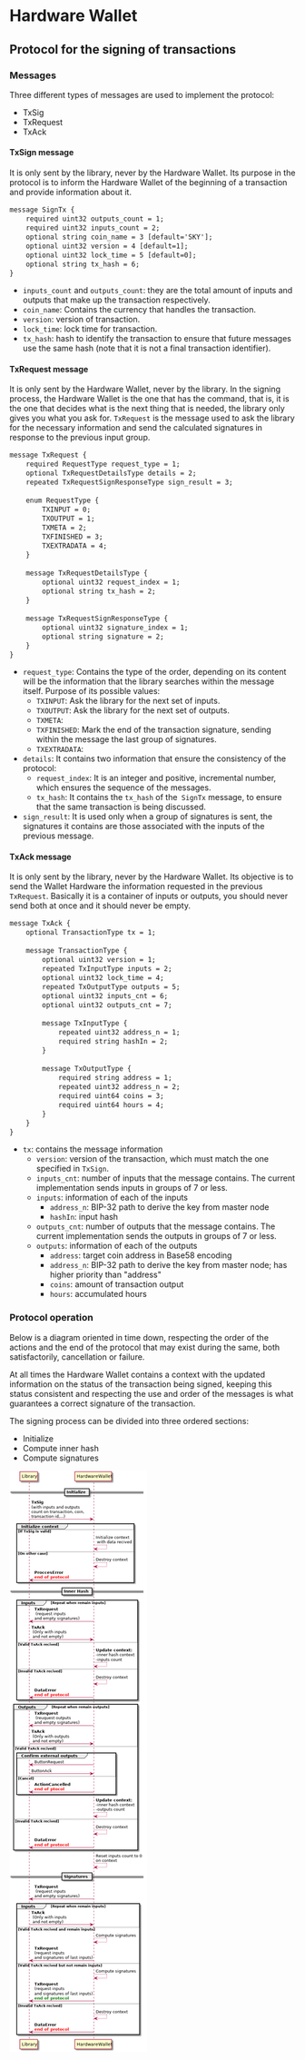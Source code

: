 
# Hardware Wallet

## Protocol for the signing of transactions

### Messages

Three different types of messages are used to implement the protocol:

- TxSig
- TxRequest
- TxAck

#### TxSign message

It is only sent by the library, never by the Hardware Wallet. Its purpose in the protocol is to inform the Hardware Wallet of the beginning of a transaction and provide information about it.

```
message SignTx {
    required uint32 outputs_count = 1;
    required uint32 inputs_count = 2;
    optional string coin_name = 3 [default='SKY'];
    optional uint32 version = 4 [default=1];
    optional uint32 lock_time = 5 [default=0];
    optional string tx_hash = 6;
}
```

- `inputs_count` and `outputs_count`: they are the total amount of inputs and outputs that make up the transaction respectively.
- `coin_name`: Contains the currency that handles the transaction.
- `version`: version of transaction.
- `lock_time`: lock time for transaction.
- `tx_hash`: hash to identify the transaction to ensure that future messages use the same hash (note that it is not a final transaction identifier).

#### TxRequest message

It is only sent by the Hardware Wallet, never by the library. In the signing process, the Hardware Wallet is the one that has the command, that is, it is the one that decides what is the next thing that is needed, the library only gives you what you ask for. `TxRequest` is the message used to ask the library for the necessary information and send the calculated signatures in response to the previous input group.

```
message TxRequest {
    required RequestType request_type = 1;
    optional TxRequestDetailsType details = 2;
    repeated TxRequestSignResponseType sign_result = 3;
    
    enum RequestType {
        TXINPUT = 0;
        TXOUTPUT = 1;
        TXMETA = 2;
        TXFINISHED = 3;
        TXEXTRADATA = 4;
    }
    
    message TxRequestDetailsType {
        optional uint32 request_index = 1;
        optional string tx_hash = 2;
    }
    
    message TxRequestSignResponseType {
        optional uint32 signature_index = 1;
        optional string signature = 2;
    }
}
```

- `request_type`: Contains the type of the order, depending on its content will be the information that the library searches within the message itself. Purpose of its possible values:
    - `TXINPUT`: Ask the library for the next set of inputs.
    - `TXOUTPUT`: Ask the library for the next set of outputs.
    - `TXMETA`:
    - `TXFINISHED`: Mark the end of the transaction signature, sending within the message the last group of signatures.
    - `TXEXTRADATA`:
- `details`: It contains two information that ensure the consistency of the protocol:
    - `request_index`: It is an integer and positive, incremental number, which ensures the sequence of the messages.
    - `tx_hash`: It contains the `tx_hash` of the` SignTx` message, to ensure that the same transaction is being discussed.
- `sign_result`: It is used only when a group of signatures is sent, the signatures it contains are those associated with the inputs of the previous message.

#### TxAck message

It is only sent by the library, never by the Hardware Wallet. Its objective is to send the Wallet Hardware the information requested in the previous `TxRequest`. Basically it is a container of inputs or outputs, you should never send both at once and it should never be empty.

```
message TxAck {
    optional TransactionType tx = 1;
    
    message TransactionType {
        optional uint32 version = 1;
        repeated TxInputType inputs = 2;
        optional uint32 lock_time = 4;
        repeated TxOutputType outputs = 5;
        optional uint32 inputs_cnt = 6;
        optional uint32 outputs_cnt = 7;
        
        message TxInputType {
            repeated uint32 address_n = 1;
            required string hashIn = 2;
        }
        
        message TxOutputType {
            required string address = 1;
            repeated uint32 address_n = 2;
            required uint64 coins = 3;
            required uint64 hours = 4;
        }
    }
}
```

- `tx`: contains the message information
    - `version`: version of the transaction, which must match the one specified in `TxSign`.
    - `inputs_cnt`: number of inputs that the message contains. The current implementation sends inputs in groups of 7 or less.
    - `inputs`: information of each of the inputs
        - `address_n`: BIP-32 path to derive the key from master node
        - `hashIn`: input hash
    - `outputs_cnt`: number of outputs that the message contains. The current implementation sends the outputs in groups of 7 or less.
    - `outputs`: information of each of the outputs
        - `address`: target coin address in Base58 encoding
        - `address_n`: BIP-32 path to derive the key from master node; has higher priority than "address"
        - `coins`: amount of transaction output
        - `hours`: accumulated hours

### Protocol operation

Below is a diagram oriented in time down, respecting the order of the actions and the end of the protocol that may exist during the same, both satisfactorily, cancellation or failure.

At all times the Hardware Wallet contains a context with the updated information on the status of the transaction being signed, keeping this status consistent and respecting the use and order of the messages is what guarantees a correct signature of the transaction.

The signing process can be divided into three ordered sections:
- Initialize
- Compute inner hash
- Compute signatures

![long-transactions](../../img/long-transactions.png)